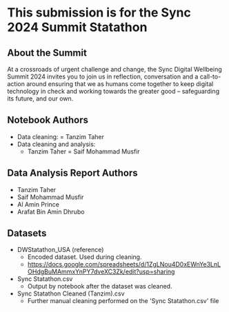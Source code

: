 # This submission is for the Sync 2024 Summit Statathon

## About the Summit
At a crossroads of urgent challenge and change, the Sync Digital Wellbeing Summit 2024 invites you to join us in reflection, conversation and a call-to-action around ensuring that we as humans come together to keep digital technology in check and working towards the greater good – safeguarding its future, and our own.

## Notebook Authors
* Data cleaning: 
  = Tanzim Taher
* Data cleaning and analysis: 
  - Tanzim Taher 
  = Saif Mohammad Musfir

## Data Analysis Report Authors
* Tanzim Taher
* Saif Mohammad Musfir
* Al Amin Prince
* Arafat Bin Amin Dhrubo

## Datasets
* DWStatathon_USA (reference)
  - Encoded dataset. Used during cleaning.
  - https://docs.google.com/spreadsheets/d/1ZgLNou4D0xEWnYe3LnLOHdgBuMAmmxYnPY7dveXC3Zk/edit?usp=sharing
* Sync Statathon.csv
  - Output by notebook after the dataset was cleaned.
* Sync Statathon Cleaned (Tanzim).csv
  - Further manual cleaning performed on the 'Sync Statathon.csv' file




